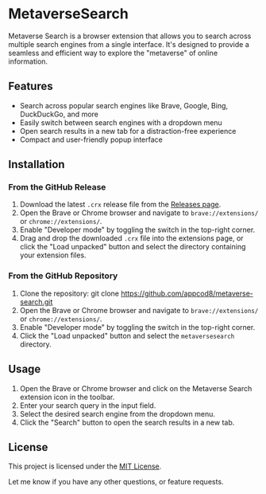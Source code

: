 # MetaverseSearch
Metaverse Search is a browser extension that allows you to search across multiple search engines from a single interface. It's designed to provide a seamless and efficient way to explore the "metaverse" of online information.

## Features
- Search across popular search engines like Brave, Google, Bing, DuckDuckGo, and more
- Easily switch between search engines with a dropdown menu
- Open search results in a new tab for a distraction-free experience
- Compact and user-friendly popup interface

## Installation
### From the GitHub Release
1. Download the latest `.crx` release file from the [Releases page](https://github.com/appcod8/metaversesearch/releases).
2. Open the Brave or Chrome browser and navigate to `brave://extensions/` or `chrome://extensions/`.
3. Enable "Developer mode" by toggling the switch in the top-right corner.
4. Drag and drop the downloaded `.crx` file into the extensions page, or click the "Load unpacked" button and select the directory containing your extension files.

### From the GitHub Repository
1. Clone the repository:
git clone https://github.com/appcod8/metaverse-search.git
2. Open the Brave or Chrome browser and navigate to `brave://extensions/` or `chrome://extensions/`.
3. Enable "Developer mode" by toggling the switch in the top-right corner.
4. Click the "Load unpacked" button and select the `metaversesearch` directory.

## Usage
1. Open the Brave or Chrome browser and click on the Metaverse Search extension icon in the toolbar.
2. Enter your search query in the input field.
3. Select the desired search engine from the dropdown menu.
4. Click the "Search" button to open the search results in a new tab.

## License
This project is licensed under the [MIT License](LICENSE).

Let me know if you have any other questions, or feature requests.
